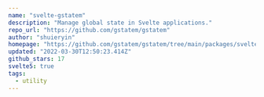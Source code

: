 ```yaml
---
name: "svelte-gstatem"
description: "Manage global state in Svelte applications."
repo_url: "https://github.com/gstatem/gstatem"
author: "shuieryin"
homepage: "https://github.com/gstatem/gstatem/tree/main/packages/svelte-gstatem"
updated: "2022-03-30T12:50:23.414Z"
github_stars: 17
svelte5: true
tags: 
  - utility
---
```

